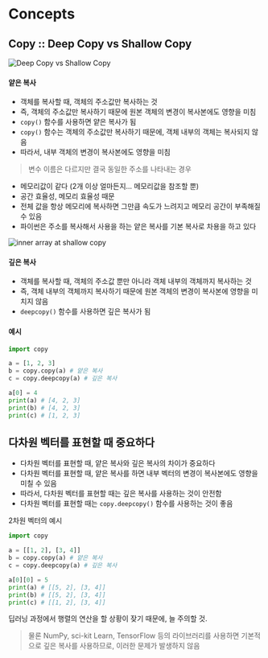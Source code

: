 # Concepts

## Copy :: Deep Copy vs Shallow Copy
![Deep Copy vs Shallow Copy](https://i.imgur.com/WUxAUZq.png)

#### 얕은 복사
- 객체를 복사할 때, 객체의 주소값만 복사하는 것
- 즉, 객체의 주소값만 복사하기 때문에 원본 객체의 변경이 복사본에도 영향을 미침
- `copy()` 함수를 사용하면 얕은 복사가 됨
- `copy()` 함수는 객체의 주소값만 복사하기 때문에, 객체 내부의 객체는 복사되지 않음
- 따라서, 내부 객체의 변경이 복사본에도 영향을 미침

> 변수 이름은 다르지만 결국 동일한 주소를 나타내는 경우

- 메모리값이 같다 (2개 이상 얼마든지... 메모리값을 참조할 뿐)
- 공간 효율성, 메모리 효율성 때문
- 전체 값을 항상 메모리에 복사하면 그만큼 속도가 느려지고 메모리 공간이 부족해질 수 있음
- 파이썬은 주소를 복사해서 사용을 하는 얕은 복사를 기본 복사로 차용을 하고 있다

![inner array at shallow copy](https://i.imgur.com/HSoskKB.png)

#### 깊은 복사
- 객체를 복사할 때, 객체의 주소값 뿐만 아니라 객체 내부의 객체까지 복사하는 것
- 즉, 객체 내부의 객체까지 복사하기 때문에 원본 객체의 변경이 복사본에 영향을 미치지 않음
- `deepcopy()` 함수를 사용하면 깊은 복사가 됨

#### 예시
```python
import copy

a = [1, 2, 3]
b = copy.copy(a) # 얕은 복사
c = copy.deepcopy(a) # 깊은 복사

a[0] = 4
print(a) # [4, 2, 3]
print(b) # [4, 2, 3]
print(c) # [1, 2, 3]
```

## 다차원 벡터를 표현할 때 중요하다
- 다차원 벡터를 표현할 때, 얕은 복사와 깊은 복사의 차이가 중요하다
- 다차원 벡터를 표현할 때, 얕은 복사를 하면 내부 벡터의 변경이 복사본에도 영향을 미칠 수 있음
- 따라서, 다차원 벡터를 표현할 때는 깊은 복사를 사용하는 것이 안전함
- 다차원 벡터를 표현할 때는 `copy.deepcopy()` 함수를 사용하는 것이 좋음

2차원 벡터의 예시
```python
import copy

a = [[1, 2], [3, 4]]
b = copy.copy(a) # 얕은 복사
c = copy.deepcopy(a) # 깊은 복사

a[0][0] = 5
print(a) # [[5, 2], [3, 4]]
print(b) # [[5, 2], [3, 4]]
print(c) # [[1, 2], [3, 4]]
```

딥러닝 과정에서 행렬의 연산을 할 상황이 잦기 때문에, 늘 주의할 것.

> 물론 NumPy, sci-kit Learn, TensorFlow 등의 라이브러리를 사용하면 기본적으로 깊은 복사를 사용하므로, 이러한 문제가 발생하지 않음